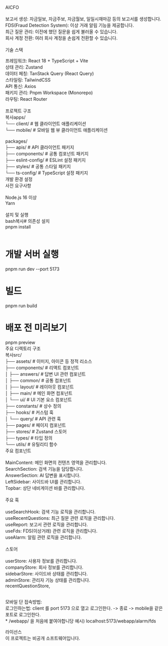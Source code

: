 AICFO<br/>
<br/>
보고서 생성: 자금일보, 자금주보, 자금월보, 일일시재마감 등의 보고서를 생성합니다.<br/>
FDS(Fraud Detection System): 이상 거래 알림 기능을 제공합니다.<br/>
최근 질문 관리: 이전에 했던 질문을 쉽게 불러올 수 있습니다.<br/>
회사 계정 전환: 여러 회사 계정을 손쉽게 전환할 수 있습니다.<br/>
<br/>
기술 스택<br/>

프레임워크: React 18 + TypeScript + Vite<br/>
상태 관리: Zustand<br/>
데이터 페칭: TanStack Query (React Query)<br/>
스타일링: TailwindCSS<br/>
API 통신: Axios<br/>
패키지 관리: Pnpm Workspace (Monorepo)<br/>
라우팅: React Router<br/>
<br/>
프로젝트 구조<br/>
복사apps/<br/>
  └── client/               # 웹 클라이언트 애플리케이션 <br/>
  └── mobile/               # 모바일 웹 뷰 클라이언트 애플리케이션<br/>
  <br/>
packages/<br/>
  ├── apis/                 # API 클라이언트 패키지<br/>
  ├── components/           # 공통 컴포넌트 패키지<br/>
  ├── eslint-config/        # ESLint 설정 패키지<br/>
  ├── styles/               # 공통 스타일 패키지<br/>
  └── ts-config/            # TypeScript 설정 패키지<br/>
개발 환경 설정<br/>
사전 요구사항<br/>
<br/>
Node.js 16 이상<br/>
Yarn<br/>
<br/>
설치 및 실행<br/>
bash복사# 의존성 설치<br/>
pnpm install<br/>
<br/>
# 개발 서버 실행<br/>
pnpm run dev --port 5173<br/>

# 빌드<br/>
pnpm run build<br/>

# 배포 전 미리보기<br/>
pnpm preview<br/>
주요 디렉토리 구조<br/>
복사src/<br/>
  ├── assets/               # 이미지, 아이콘 등 정적 리소스<br/>
  ├── components/           # 리액트 컴포넌트<br/>
  │   ├── answers/          # 답변 UI 관련 컴포넌트<br/>
  │   ├── common/           # 공통 컴포넌트<br/>
  │   ├── layout/           # 레이아웃 컴포넌트<br/>
  │   ├── main/             # 메인 화면 컴포넌트<br/>
  │   └── ui/               # UI 기본 요소 컴포넌트<br/>
  ├── constants/            # 상수 정의<br/>
  ├── hooks/                # 커스텀 훅<br/>
  │   └── query/            # API 관련 훅<br/>
  ├── pages/                # 페이지 컴포넌트<br/>
  ├── stores/               # Zustand 스토어<br/>
  ├── types/                # 타입 정의<br/>
  └── utils/                # 유틸리티 함수<br/>
주요 컴포넌트<br/>
<br/>
MainContent: 메인 화면의 컨텐츠 영역을 관리합니다.<br/>
SearchSection: 검색 기능을 담당합니다.<br/>
AnswerSection: AI 답변을 표시합니다.<br/>
LeftSidebar: 사이드바 UI를 관리합니다.<br/>
Topbar: 상단 네비게이션 바를 관리합니다.<br/>
<br/>
주요 훅<br/>
<br/>
useSearchHook: 검색 기능 로직을 관리합니다.<br/>
useRecentQuestions: 최근 질문 관련 로직을 관리합니다.<br/>
useReport: 보고서 관련 로직을 관리합니다.<br/>
useFds: FDS(이상거래) 관련 로직을 관리합니다.<br/>
useAlarm: 알림 관련 로직을 관리합니다.<br/>
<br/>
스토어<br/>
<br/>
userStore: 사용자 정보를 관리합니다.<br/>
companyStore: 회사 정보를 관리합니다.<br/>
sidebarStore: 사이드바 상태를 관리합니다.<br/>
adminStore: 관리자 기능 상태를 관리합니다.<br/>
recentQuestionStore, <br/>

<br/>
모바일 단 접속방법:
<br/>
로그인하는법: client 를 port 5173 으로 열고 로그인한다. -> 종료 -> mobile을 같은 포트로 로그인한다.
<br/>
* /webapp/  을 처음에 붙여야합니당 예시) localhost:5173/webapp/alarm/fds
<br/>



라이선스<br/>
이 프로젝트는 비공개 소프트웨어입니다.<br/>
